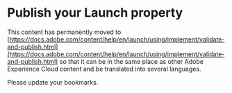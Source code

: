 # Publish your Launch property

This content has permanently moved to [https://docs.adobe.com/content/help/en/launch/using/implement/validate-and-publish.html](https://docs.adobe.com/content/help/en/launch/using/implement/validate-and-publish.html) so that it can be in the same place as other Adobe Experience Cloud content and be translated into several languages.

Please update your bookmarks.
